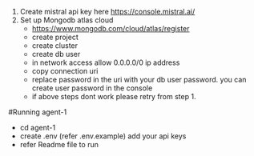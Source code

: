 1. Create mistral api key here https://console.mistral.ai/
2. Set up Mongodb atlas cloud
   - https://www.mongodb.com/cloud/atlas/register
   - create project
   - create cluster
   - create db user
   - in network access allow 0.0.0.0/0 ip address
   - copy connection uri
   - replace password in the uri with your db user password. you can create user password in the console
   - if above steps dont work please retry from step 1.
  
#Running agent-1
- cd agent-1
- create .env (refer .env.example) add your api keys
- refer Readme file to run
